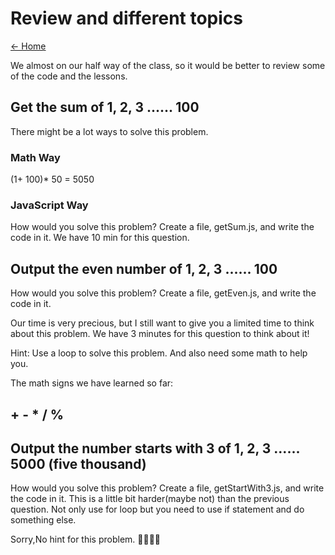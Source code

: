 # Review and different topics

[<- Home](README.md)

We almost on our half way of the class, so it would be better to review some of the code and the lessons.

## Get the sum of  1, 2, 3 ...... 100

There might be a lot ways to solve this problem.
### Math Way

(1+ 100)* 50 = 5050

### JavaScript Way
How would you solve this problem? Create a file,  getSum.js,  and write the code in it.
We have 10 min for this question.


## Output the even number of 1, 2, 3 ...... 100
How would you solve this problem? Create a file,  getEven.js,  and write the code in it.

Our time is very precious, but I still want to give you a limited time to think about this problem.
We have 3 minutes for this question to think about it! 

Hint: Use a loop to solve this problem. And also need some math to help you.

The math signs we have learned so far:
## + - * / %


## Output the number starts with 3 of 1, 2, 3 ...... 5000  (five thousand)
How would you solve this problem? Create a file,  getStartWith3.js,  and write the code in it.
This is a little bit harder(maybe not) than the previous question. Not only use for loop but you need to use if statement and do something else. 

Sorry,No hint for this problem. 🤔🤔🤔🤔
